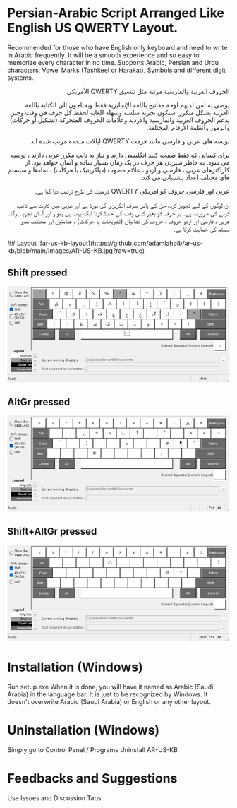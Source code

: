 # Persian-Arabic Script Arranged Like English US QWERTY Layout.
Recommended for those who have English only keyboard and need to write in Arabic frequently. It will be a smooth experience and so easy to memorize every character in no time.
Supports Arabic, Persian and Urdu characters, Vowel Marks (Tashkeel or Harakat), Symbols and different digit systems.

<span dir="rtl" align="right">

الحروف العربية والفارسية مرتبة مثل تنسيق QWERTY الأمريكي

يوصى به لمن لديهم لوحة مفاتيح باللغة الإنجليزية فقط ويحتاجون إلى الكتابة باللغة العربية بشكل متكرر. ستكون تجربة سلسة وسهلة للغاية لحفظ كل حرف في وقت وجيز.
يدعم الحروف العربية والفارسية والأردية وعلامات الحروف المتحركة (تشكيل أو حركات) والرموز وأنظمة الأرقام المختلفة.

نویسه های عربی و فارسی مانند فرمت QWERTY ایالات متحده مرتب شده اند

برای کسانی که فقط صفحه کلید انگلیسی دارند و نیاز به تایپ مکرر عربی دارند ، توصیه می شود. به خاطر سپردن هر حرف در یک زمان بسیار ساده و آسان خواهد بود. از کاراکترهای عربی ، فارسی و اردو ، علائم مصوت (دیاکریتیک یا هرکات) ، نمادها و سیستم های مختلف اعداد پشتیبانی می کند.
  
عربی اور فارسی حروف کو امریکی QWERTY فارمیٹ کی طرح ترتیب دیا گیا ہے۔

ان لوگوں کے لیے تجویز کردہ جن کے پاس صرف انگریزی کی بورڈ ہے اور عربی میں کثرت سے ٹائپ کرنے کی ضرورت ہے۔ ہر حرف کو بغیر کسی وقت کے حفظ کرنا ایک بہت ہی ہموار اور آسان تجربہ ہوگا۔ عربی ، فارسی اور اردو حروف ، حروف کی نشانیاں (تشریحات یا حرکات) ، علامتیں اور مختلف نمبر سسٹم کی حمایت کرتا ہے۔</span>

</span>
## Layout
![ar-us-kb-layout](https://github.com/adamlahbib/ar-us-kb/blob/main/Images/AR-US-KB.jpg?raw=true)

## Shift pressed
![ar-us-kb-layout-shft](https://github.com/adamlahbib/ar-us-kb/blob/main/Images/AR-US-KBShft.jpg?raw=true)

## AltGr pressed
![ar-us-kb-layout-altgr](https://github.com/adamlahbib/ar-us-kb/blob/main/Images/AR-US-KBAltGr.jpg?raw=true)

## Shift+AltGr pressed
![ar-us-kb-layout-shftaltgr](https://github.com/adamlahbib/ar-us-kb/blob/main/Images/AR-US-KBShftAltGr.jpg?raw=true)

# Installation (Windows)
Run setup.exe
When it is done, you will have it named as Arabic (Saudi Arabia) in the language bar. It is just to be recognized by Windows. It doesn't overwrite Arabic (Saudi Arabia) or English or any other layout.

# Uninstallation (Windows)
Simply go to Control Panel / Programs
Uninstall AR-US-KB

# Feedbacks and Suggestions
Use Issues and Discussion Tabs.
